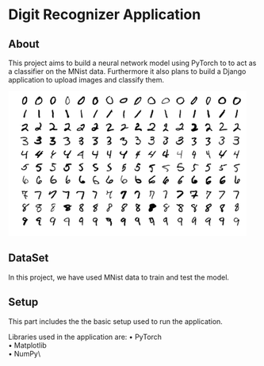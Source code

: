# Digit Recognizer Application
 


## About

This project aims to build a neural network model using PyTorch to to act as a classifier on the MNist data. Furthermore it also plans to build a Django application to upload images and classify them.  

![design](images/mnist_sample.png)

## DataSet
In this project, we have used MNist data to train and test the model.


## Setup
This part includes the the basic setup used to run the application.

Libraries used in the application are:
•	PyTorch\
•	Matplotlib\
•	NumPy\










